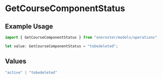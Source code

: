 # GetCourseComponentStatus

## Example Usage

```typescript
import { GetCourseComponentStatus } from "oneroster/models/operations";

let value: GetCourseComponentStatus = "tobedeleted";
```

## Values

```typescript
"active" | "tobedeleted"
```